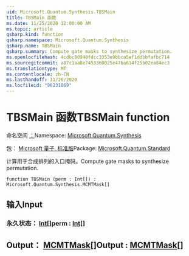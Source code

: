 ```yaml
---
uid: Microsoft.Quantum.Synthesis.TBSMain
title: TBSMain 函数
ms.date: 11/25/2020 12:00:00 AM
ms.topic: article
qsharp.kind: function
qsharp.namespace: Microsoft.Quantum.Synthesis
qsharp.name: TBSMain
qsharp.summary: Compute gate masks to synthesize permutation.
ms.openlocfilehash: 4cdbc80940fdcc3353e9bbca5ef1ddbbfafbc714
ms.sourcegitcommit: a87c1aa8e7453360025e47ba614f25b02ea84ec3
ms.translationtype: MT
ms.contentlocale: zh-CN
ms.lasthandoff: 11/26/2020
ms.locfileid: "96231069"
---
```

# <a name="tbsmain-function"></a><span data-ttu-id="c8abe-102">TBSMain 函数</span><span class="sxs-lookup"><span data-stu-id="c8abe-102">TBSMain function</span></span>

<span data-ttu-id="c8abe-103">命名空间 [：](xref:Microsoft.Quantum.Synthesis)</span><span class="sxs-lookup"><span data-stu-id="c8abe-103">Namespace: [Microsoft.Quantum.Synthesis](xref:Microsoft.Quantum.Synthesis)</span></span>

<span data-ttu-id="c8abe-104">包： [Microsoft 量子. 标准版](https://nuget.org/packages/Microsoft.Quantum.Standard)</span><span class="sxs-lookup"><span data-stu-id="c8abe-104">Package: [Microsoft.Quantum.Standard](https://nuget.org/packages/Microsoft.Quantum.Standard)</span></span>


<span data-ttu-id="c8abe-105">计算用于合成排列的入口掩码。</span><span class="sxs-lookup"><span data-stu-id="c8abe-105">Compute gate masks to synthesize permutation.</span></span>

```qsharp
function TBSMain (perm : Int[]) : Microsoft.Quantum.Synthesis.MCMTMask[]
```


## <a name="input"></a><span data-ttu-id="c8abe-106">输入</span><span class="sxs-lookup"><span data-stu-id="c8abe-106">Input</span></span>

### <a name="perm--int"></a><span data-ttu-id="c8abe-107">永久状态： [Int](xref:microsoft.quantum.lang-ref.int)[]</span><span class="sxs-lookup"><span data-stu-id="c8abe-107">perm : [Int](xref:microsoft.quantum.lang-ref.int)[]</span></span>





## <a name="output--mcmtmask"></a><span data-ttu-id="c8abe-108">Output： [MCMTMask](xref:Microsoft.Quantum.Synthesis.MCMTMask)[]</span><span class="sxs-lookup"><span data-stu-id="c8abe-108">Output : [MCMTMask](xref:Microsoft.Quantum.Synthesis.MCMTMask)[]</span></span>

